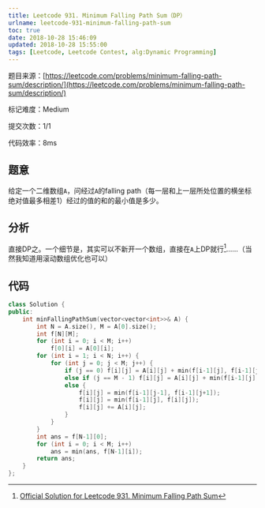 ```yaml
---
title: Leetcode 931. Minimum Falling Path Sum（DP）
urlname: leetcode-931-minimum-falling-path-sum
toc: true
date: 2018-10-28 15:46:09
updated: 2018-10-28 15:55:00
tags: [Leetcode, Leetcode Contest, alg:Dynamic Programming]
---
```


题目来源：[https://leetcode.com/problems/minimum-falling-path-sum/description/](https://leetcode.com/problems/minimum-falling-path-sum/description/)

标记难度：Medium

提交次数：1/1

代码效率：8ms

## 题意

给定一个二维数组`A`，问经过`A`的falling path（每一层和上一层所处位置的横坐标绝对值最多相差1）经过的值的和的最小值是多少。

## 分析

直接DP之。一个细节是，其实可以不新开一个数组，直接在`A`上DP就行[^solution]……（当然我知道用滚动数组优化也可以）

[^solution]: [Official Solution for Leetcode 931. Minimum Falling Path Sum](https://leetcode.com/problems/minimum-falling-path-sum/solution/)

## 代码

```cpp
class Solution {
public:
    int minFallingPathSum(vector<vector<int>>& A) {
        int N = A.size(), M = A[0].size();
        int f[N][M];
        for (int i = 0; i < M; i++)
            f[0][i] = A[0][i];
        for (int i = 1; i < N; i++) {
            for (int j = 0; j < M; j++) {
                if (j == 0) f[i][j] = A[i][j] + min(f[i-1][j], f[i-1][j+1]);
                else if (j == M - 1) f[i][j] = A[i][j] + min(f[i-1][j], f[i-1][j-1]);
                else {
                    f[i][j] = min(f[i-1][j-1], f[i-1][j+1]);
                    f[i][j] = min(f[i-1][j], f[i][j]);
                    f[i][j] += A[i][j];
                }
            }
        }
        int ans = f[N-1][0];
        for (int i = 0; i < M; i++)
            ans = min(ans, f[N-1][i]);
        return ans;
    }
};
```
